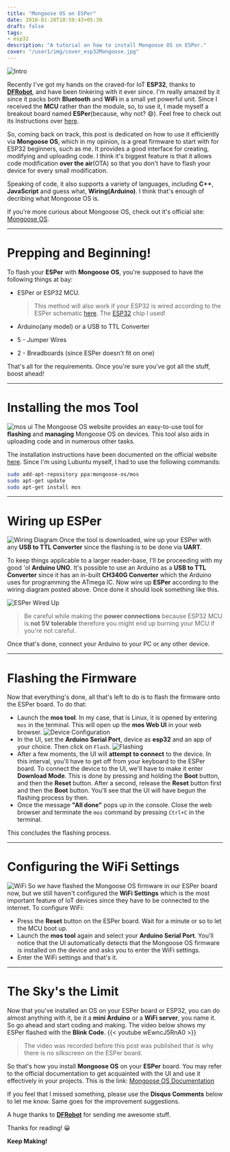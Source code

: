 ```yaml
---
title: "Mongoose OS on ESPer"
date: 2018-01-28T18:59:43+05:30
draft: false
tags:
- esp32
description: "A tutorial on how to install Mongoose OS on ESPer."
cover: "/user1/img/cover_esp32Mongoose.jpg"
---
```

![Intro](../img/esp32Mongoose.jpg)

Recently I've got my hands on the craved-for IoT **ESP32**, thanks to
**[DFRobot](https://www.dfrobot.com)**, and have been tinkering with it ever since.
I'm really amazed by it since it packs both **Bluetooth** and **WiFi** in a small yet
powerful unit. Since I received the **MCU** rather than the module, so, to use it, I
made myself a breakout board named **ESPer**(because, why not? :smile:). Feel free to
check out its Instructions over
[here](https://www.instructables.com/id/DIY-ESP32-Development-Board-ESPer/).

So, coming back on track, this post is dedicated on how to use it efficiently via
**Mongoose OS**, which in my opinion, is a great firmware to start with for ESP32
beginners, such as me. It provides a good interface for creating, modifying
and uploading code. I think it's biggest feature is that it allows code
modification **over the air**(OTA) so that you don't have to flash your device
for every small modification.

Speaking of code, it also supports a variety of languages, including
**C++**, **JavaScript** and guess what, **Wiring(Arduino)**. I think that's
enough of decribing what Mongoose OS is. 

If you're more curious about Mongoose OS, check out it's official site:
[Mongoose OS](https://www.mongoose-os.com).

---

# Prepping and Beginning!
To flash your **ESPer** with **Mongoose OS**, you're supposed to have the following
things at bay:

- ESPer or ESP32 MCU.

  > This method will also work if your ESP32 is wired according to the ESPer schematic
    [here](https://cdn.instructables.com/FOU/1WS0/JBE12R70/FOU1WS0JBE12R70.LARGE.jpg).
    The [ESP32](https://www.dfrobot.com/product-1559.html) chip I used! 

- Arduino(any model) or a USB to TTL Converter
- 5 - Jumper Wires
- 2 - Breadboards (since ESPer doesn't fit on one)

That's all for the requirements. Once you're sure you've got all the stuff, boost ahead!

---

# Installing the mos Tool
![mos ui](../img/mos.png)
The Mongoose OS website provides an easy-to-use tool for **flashing** and **managing**
Mongoose OS on devices. This tool also aids in uploading code and in numerous other tasks. 

The installation instructions have been documented on the official website
[here](https://mongoose-os.com/software.html).
Since I'm using Lubuntu myself, I had to use the following commands:

```bash
sudo add-apt-repository ppa:mongoose-os/mos
sudo apt-get update
sudo apt-get install mos
```
---

# Wiring up ESPer
![Wiring Diagram](../img/wiring.jpg)
Once the tool is downloaded, wire up your ESPer with any **USB to TTL Converter**
since the flashing is to be done via **UART**. 

To keep things applicable to a larger reader-base, I'll be proceeding with my good
'ol **Arduino UNO**. It's possible to use an Arduino as a **USB to TTL Converter**
since it has an in-built **CH340G Converter** which the Arduino uses for programming
the ATmega IC.
Now wire up **ESPer** according to the wiring diagram posted above. Once done it should
look something like this.

![ESPer Wired Up](../img/wiring-real.jpg)

> Be careful while making the **power connections** because ESP32 MCU is
**not 5V tolerable** therefore you might end up burning your MCU if you're not careful.

Once that's done, connect your Arduino to your PC or any other device.

---

# Flashing the Firmware
Now that everything's done, all that's left to do is to flash the firmware onto
the ESPer board. To do that:

- Launch the **mos tool**. In my case, that is Linux, it is opened by entering
  `mos` in the terminal. This will open up the **mos Web UI** in your web browser.
  ![Device Configuration](../img/device.png)
- In the UI, set the **Arduino Serial Port**, device as **esp32** and an app of
  your choice. Then click on `Flash`.
  ![Flashing](../img/flash.png)
- After a few moments, the UI will **attempt to connect** to the device. In this
  interval, you'll have to get off from your keyboard to the ESPer board. To connect
  the device to the UI, we'll have to make it enter **Download Mode**. This is done
  by pressing and holding the **Boot** button, and then the **Reset** button. After
  a second, release the **Reset** button first and then the **Boot** button. You'll
  see that the UI will have begun the flashing process by then.
- Once the message **"All done"** pops up in the console. Close the web browser and
  terminate the `mos` command by pressing `Ctrl+C` in the terminal.

This concludes the flashing process.

---

# Configuring the WiFi Settings
![WiFi](../img/wifi.png)
So we have flashed the Mongoose OS firmware in our ESPer board now, but we still
haven't configured the **WiFi Settings** which is the most important feature of
IoT devices since they have to be connected to the internet. To configure WiFi:

- Press the **Reset** button on the ESPer board. Wait for a minute or so to let
  the MCU boot up.
- Launch the **mos tool** again and select your **Arduino Serial Port**. You'll
  notice that the UI automatically detects that the Mongoose OS firmware is installed
  on the device and asks you to enter the WiFi settings.
- Enter the WiFi settings and that's it.


---

# The Sky's the Limit
Now that you've installed an OS on your ESPer board or ESP32, you can do almost
anything with it, be it a **mini Arduino** or a **WiFi server**, you name it.
So go ahead and start coding and making. The video below shows my ESPer flashed
with the 
**Blink Code**.
{{< youtube wEwncJ5RnA0 >}}

> The video was recorded before this post was published that is why there is no
silkscreen on the ESPer board.

So that's how you install **Mongoose OS** on your **ESPer** board. You may refer
to the official documentation to get acquainted with the UI and use it effectively
in your projects. This is the link:
[Mongoose OS Documentation](https://mongoose-os.com/docs/)

If you feel that I missed something, please use the **Disqus Comments** below to
let me know. Same goes for the improvement suggestions. 

A huge thanks to **[DFRobot](https://www.dfrobot.com)** for sending me awesome stuff. 

Thanks for reading!  :grinning:

**Keep Making!**
